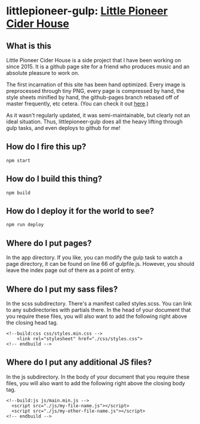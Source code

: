 # littlepioneer-gulp:  [Little Pioneer Cider House](http://littlepioneer.com/)

## What is this

Little Pioneer Cider House is a side project that I have been working on since 2015.  It is a github page site for a friend who produces music and an absolute pleasure to work on.

The first incarnation of this site has been hand optimized.  Every image is preprocessed through tiny PNG, every page is compressed by hand, the style sheets minified by hand, the github-pages branch rebased off of master frequently, etc cetera.  (You can check it out [here](https://github.com/ninjaofawesome/littlepioneer-v2).)

As it wasn't regularly updated, it was semi-maintainable, but clearly not an ideal situation.  Thus, littlepioneer-gulp does all the heavy lifting through gulp tasks, and even deploys to github for me!

## How do I fire this up?

`npm start`

## How do I build this thing?

`npm build`

## How do I deploy it for the world to see?

`npm run deploy`

## Where do I put pages?

In the app directory.  If you like, you can modify the gulp task to watch a page directory, it can be found on line 66 of gulpfile.js.  However, you should leave the index page out of there as a point of entry.

## Where do I put my sass files?
In the scss subdirectory.  There's a manifest called styles.scss.  You can link to any subdirectories with partials there.  In the head of your document that you require these files, you will also want to add the following right above the closing head tag.

```
<!--build:css css/styles.min.css -->
    <link rel="stylesheet" href="./css/styles.css">
<!-- endbuild -->
```

## Where do I put any additional JS files?

In the js subdirectory.  In the body of your document that you require these files, you will also want to add the following right above the closing body tag.

```
<!--build:js js/main.min.js -->
  <script src="./js/my-file-name.js"></script>
  <script src="./js/my-other-file-name.js"></script>
<!-- endbuild -->
```